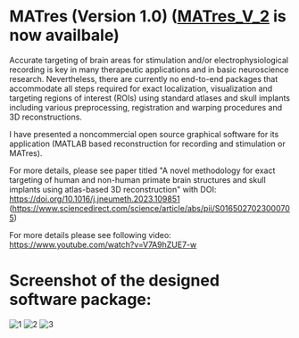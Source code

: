 # MATres (Version 1.0)  ([MATres_V_2](https://github.com/fmnh/MATres-V2.0) is now availbale)




Accurate targeting of brain areas for stimulation and/or electrophysiological recording is key in many therapeutic applications and in basic neuroscience research. Nevertheless, there are currently no end-to-end packages that accommodate all steps required for exact localization, visualization and targeting regions of interest (ROIs) using standard atlases and skull implants including various preprocessing, registration and warping procedures and 3D reconstructions. 


I have presented a noncommercial open source graphical software for its application (MATLAB based reconstruction for recording and stimulation or MATres).

For more details, please see paper titled "A novel methodology for exact targeting of human and non-human primate brain structures and skull implants using atlas-based 3D reconstruction" with DOI: https://doi.org/10.1016/j.jneumeth.2023.109851
(https://www.sciencedirect.com/science/article/abs/pii/S0165027023000705)

For more details please see following video:
https://www.youtube.com/watch?v=V7A9hZUE7-w



# Screenshot of the designed software package:


![1](https://user-images.githubusercontent.com/130893427/235866664-efc75884-9dc3-4b56-be53-23b4c7d8fd22.PNG)
![2](https://user-images.githubusercontent.com/130893427/235866678-f62f2b70-dfbe-4b1d-8cd8-fd142a5df240.PNG)
![3](https://user-images.githubusercontent.com/130893427/235866683-616d03bc-046a-4343-ac37-ec055079b072.PNG)
